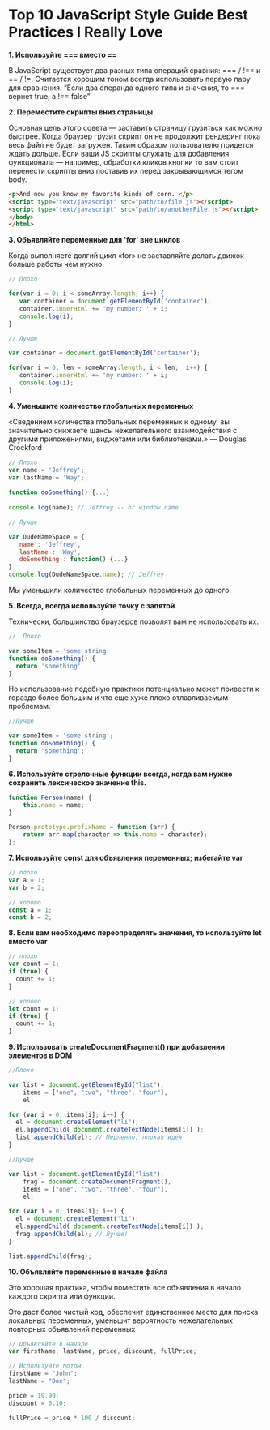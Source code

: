 # Top 10 JavaScript Style Guide Best Practices I Really Love

**1. Используйте === вместо ==**

В JavaScript существует два разных типа операций сравния: === / !== и == / !=. 
Считается хорошим тоном всегда использовать первую пару для сравнения.
“Если два операнда одного типа и значения, то === вернет true, а !== false” 


**2. Переместите скрипты вниз страницы**

Основная цель этого совета — заставить страницу грузиться как можно быстрее. Когда браузер грузит скрипт он не продолжит рендеринг пока весь файл не будет загружен. Таким образом пользователю придется ждать дольше.
Если ваши JS скрипты служать для добавления функционала — например, обработки кликов кнопки то вам стоит перенести скрипты вниз поставив их перед закрывающимся тегом body. 

``` html
<p>And now you know my favorite kinds of corn. </p>  
<script type="text/javascript" src="path/to/file.js"></script>  
<script type="text/javascript" src="path/to/anotherFile.js"></script>  
</body>  
</html>
```

**3. Объявляйте переменные для 'for' вне циклов**

Когда выполняете долгий цикл «for» не заставляйте делать движок больше работы чем нужно.

``` js
// Плохо

for(var i = 0; i < someArray.length; i++) {  
   var container = document.getElementById('container');  
   container.innerHtml += 'my number: ' + i;  
   console.log(i);  
}  
```

``` js
// Лучше

var container = document.getElementById('container');  

for(var i = 0, len = someArray.length; i < len;  i++) {  
   container.innerHtml += 'my number: ' + i;  
   console.log(i);  
}  
```

**4. Уменьшите количество глобальных переменных**

«Сведением количества глобальных переменных к одному, вы значительно снижаете шансы нежелательного взаимодействия с другими приложениями, виджетами или библиотеками.» 
— Douglas Crockford

``` js
// Плохо
var name = 'Jeffrey';  
var lastName = 'Way';  
  
function doSomething() {...}  
  
console.log(name); // Jeffrey -- or window.name  
```

``` js
// Лучше

var DudeNameSpace = {  
   name : 'Jeffrey',  
   lastName : 'Way',  
   doSomething : function() {...}  
}  
console.log(DudeNameSpace.name); // Jeffrey  
```

Мы уменьшили количество глобальных переменных до одного.

**5. Всегда, всегда используйте точку с запятой**

Технически, большинство браузеров позволят вам не использовать их.

``` js
//  Плохо

var someItem = 'some string'  
function doSomething() {  
  return 'something'  
}  
```

Но использование подобную практики потенциально может привести к гораздо более большим и что еще хуже плохо отлавливаемым проблемам.

``` js
//Лучше

var someItem = 'some string';  
function doSomething() {  
  return 'something';  
}  
```

**6. Используйте стрелочные функции всегда, когда вам нужно сохранить лексическое значение this.**

``` js
function Person(name) {
    this.name = name;
}

Person.prototype.prefixName = function (arr) {
    return arr.map(character => this.name + character);
};
```

**7. Используйте const для объявления переменных; избегайте var**

``` js
// плохо
var a = 1;
var b = 2;

// хорошо
const a = 1;
const b = 2;
```

**8. Если вам необходимо переопределять значения, то используйте let вместо var**

``` js
// плохо
var count = 1;
if (true) {
  count += 1;
}

// хорошо
let count = 1;
if (true) {
  count += 1;
}
```

**9. Использовать createDocumentFragment() при добавлении элементов в DOM**

``` js
//Плохо

var list = document.getElementById("list"),
    items = ["one", "two", "three", "four"],
    el;

for (var i = 0; items[i]; i++) {
  el = document.createElement("li");
  el.appendChild( document.createTextNode(items[i]) );
  list.appendChild(el); // Медленно, плохая идея
}

```

``` js
//Лучше

var list = document.getElementById("list"),
    frag = document.createDocumentFragment(),
    items = ["one", "two", "three", "four"],
    el;

for (var i = 0; items[i]; i++) {
  el = document.createElement("li");
  el.appendChild( document.createTextNode(items[i]) );
  frag.appendChild(el); // Лучше!
}

list.appendChild(frag);
```

**10. Объявляйте переменные в начале файла**

Это хорошая практика, чтобы поместить все объявления в начало каждого скрипта или функции.

Это даст более чистый код, обеспечит единственное место для поиска локальных переменных, уменьшит вероятность нежелательных повторных объявлений переменных

``` js
// Объявляйте в начале
var firstName, lastName, price, discount, fullPrice;

// Используйте потом
firstName = "John";
lastName = "Doe";

price = 19.90;
discount = 0.10;

fullPrice = price * 100 / discount;
```
